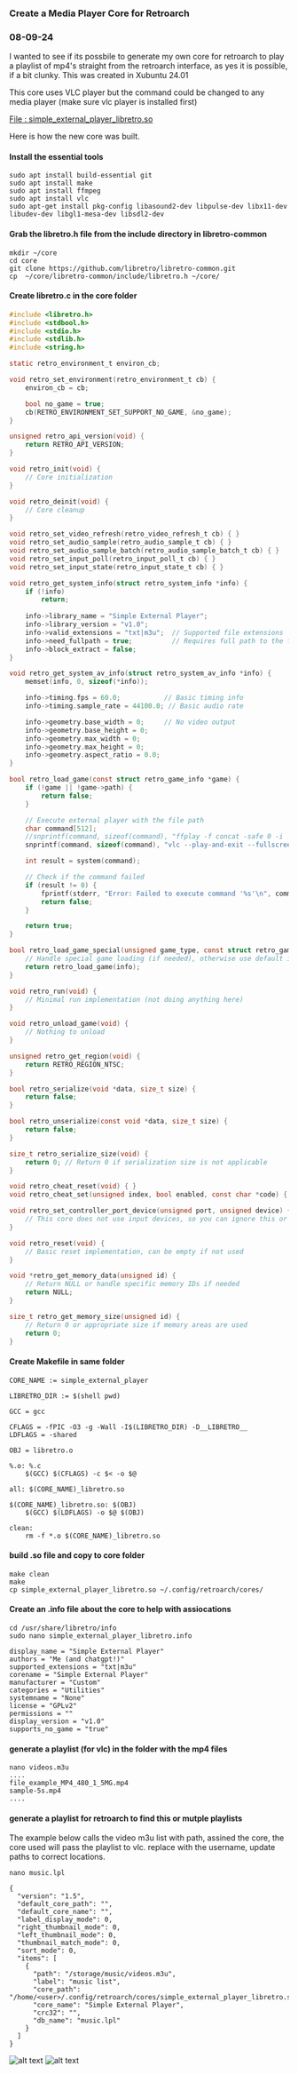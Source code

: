 ### Create a Media Player Core for Retroarch
### 08-09-24

I wanted to see if its possbile to generate my own core for retroarch to play a playlist of mp4's straight from the retroarch interface, as yes it is possible, if a bit clunky.
This was created in Xubuntu 24.01

This core uses VLC player but the command could be changed to any media player (make sure vlc player is installed first)

[File : simple_external_player_libretro.so ](https://i3n0dwzm.github.io/Files/simple_external_player_libretro.so)

Here is how the new core was built.

#### Install the essential tools
```text
sudo apt install build-essential git
sudo apt install make
sudo apt install ffmpeg
sudo apt install vlc
sudo apt-get install pkg-config libasound2-dev libpulse-dev libx11-dev libudev-dev libgl1-mesa-dev libsdl2-dev
```
#### Grab the libretro.h file from the include directory in libretro-common
```text
mkdir ~/core
cd core
git clone https://github.com/libretro/libretro-common.git
cp  ~/core/libretro-common/include/libretro.h ~/core/
```
#### Create libretro.c in the core folder
```c
#include <libretro.h>
#include <stdbool.h>
#include <stdio.h>
#include <stdlib.h>
#include <string.h>

static retro_environment_t environ_cb;

void retro_set_environment(retro_environment_t cb) {
    environ_cb = cb;

    bool no_game = true;
    cb(RETRO_ENVIRONMENT_SET_SUPPORT_NO_GAME, &no_game);
}

unsigned retro_api_version(void) {
    return RETRO_API_VERSION;
}

void retro_init(void) {
    // Core initialization
}

void retro_deinit(void) {
    // Core cleanup
}

void retro_set_video_refresh(retro_video_refresh_t cb) { }
void retro_set_audio_sample(retro_audio_sample_t cb) { }
void retro_set_audio_sample_batch(retro_audio_sample_batch_t cb) { }
void retro_set_input_poll(retro_input_poll_t cb) { }
void retro_set_input_state(retro_input_state_t cb) { }

void retro_get_system_info(struct retro_system_info *info) {
    if (!info)
        return;
    
    info->library_name = "Simple External Player";
    info->library_version = "v1.0";
    info->valid_extensions = "txt|m3u";  // Supported file extensions
    info->need_fullpath = true;          // Requires full path to the file
    info->block_extract = false;
}

void retro_get_system_av_info(struct retro_system_av_info *info) {
    memset(info, 0, sizeof(*info));

    info->timing.fps = 60.0;           // Basic timing info
    info->timing.sample_rate = 44100.0; // Basic audio rate

    info->geometry.base_width = 0;     // No video output
    info->geometry.base_height = 0;
    info->geometry.max_width = 0;
    info->geometry.max_height = 0;
    info->geometry.aspect_ratio = 0.0;
}

bool retro_load_game(const struct retro_game_info *game) {
    if (!game || !game->path) {
        return false;
    }

    // Execute external player with the file path
    char command[512];
    //snprintf(command, sizeof(command), "ffplay -f concat -safe 0 -i '%s' -autoexit -fs", game->path);
    snprintf(command, sizeof(command), "vlc --play-and-exit --fullscreen '%s'", game->path);

    int result = system(command);

    // Check if the command failed
    if (result != 0) {
        fprintf(stderr, "Error: Failed to execute command '%s'\n", command);
        return false;
    }

    return true;
}

bool retro_load_game_special(unsigned game_type, const struct retro_game_info *info, size_t info_size) {
    // Handle special game loading (if needed), otherwise use default implementation
    return retro_load_game(info);
}

void retro_run(void) {
    // Minimal run implementation (not doing anything here)
}

void retro_unload_game(void) {
    // Nothing to unload
}

unsigned retro_get_region(void) {
    return RETRO_REGION_NTSC;
}

bool retro_serialize(void *data, size_t size) {
    return false;
}

bool retro_unserialize(const void *data, size_t size) {
    return false;
}

size_t retro_serialize_size(void) {
    return 0; // Return 0 if serialization size is not applicable
}

void retro_cheat_reset(void) { }
void retro_cheat_set(unsigned index, bool enabled, const char *code) { }

void retro_set_controller_port_device(unsigned port, unsigned device) {
    // This core does not use input devices, so you can ignore this or provide minimal handling
}

void retro_reset(void) {
    // Basic reset implementation, can be empty if not used
}

void *retro_get_memory_data(unsigned id) {
    // Return NULL or handle specific memory IDs if needed
    return NULL;
}

size_t retro_get_memory_size(unsigned id) {
    // Return 0 or appropriate size if memory areas are used
    return 0;
}

```
#### Create Makefile in same folder
```text
CORE_NAME := simple_external_player

LIBRETRO_DIR := $(shell pwd)

GCC = gcc

CFLAGS = -fPIC -O3 -g -Wall -I$(LIBRETRO_DIR) -D__LIBRETRO__
LDFLAGS = -shared

OBJ = libretro.o

%.o: %.c
	$(GCC) $(CFLAGS) -c $< -o $@

all: $(CORE_NAME)_libretro.so

$(CORE_NAME)_libretro.so: $(OBJ)
	$(GCC) $(LDFLAGS) -o $@ $(OBJ)

clean:
	rm -f *.o $(CORE_NAME)_libretro.so
```
#### build .so file and copy to core folder
```text
make clean
make
cp simple_external_player_libretro.so ~/.config/retroarch/cores/
```

#### Create an .info file about the core to help with assiocations
```text
cd /usr/share/libretro/info
sudo nano simple_external_player_libretro.info

display_name = "Simple External Player"
authors = "Me (and chatgpt!)"
supported_extensions = "txt|m3u"
corename = "Simple External Player"
manufacturer = "Custom"
categories = "Utilities"
systemname = "None"
license = "GPLv2"
permissions = ""
display_version = "v1.0"
supports_no_game = "true"
```

#### generate a playlist (for vlc) in the folder with the mp4 files
```text
nano videos.m3u
....
file_example_MP4_480_1_5MG.mp4
sample-5s.mp4
....
```

#### generate a playlist for retroarch to find this or mutple playlists

The example below calls the video m3u list with path, assined the core, the core used will pass the playlist to vlc.
replace <user> with the username, update paths to correct locations.
```text
nano music.lpl

{
  "version": "1.5",
  "default_core_path": "",
  "default_core_name": "",
  "label_display_mode": 0,
  "right_thumbnail_mode": 0,
  "left_thumbnail_mode": 0,
  "thumbnail_match_mode": 0,
  "sort_mode": 0,
  "items": [
    {
      "path": "/storage/music/videos.m3u",
      "label": "music list",
      "core_path": "/home/<user>/.config/retroarch/cores/simple_external_player_libretro.so",
      "core_name": "Simple External Player",
      "crc32": "",
      "db_name": "music.lpl"
    }
  ]
}
```
![alt text](https://i3n0dwzm.github.io/images/retroarch-video.png)
![alt text](https://i3n0dwzm.github.io/images/retroarch-video2.png)










